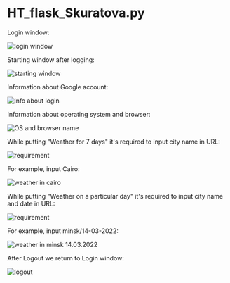# HT_flask_Skuratova.py

Login window:

![login window](https://user-images.githubusercontent.com/86873866/158577388-6c3fd639-3575-4192-878f-08f90ffee43d.png)

Starting window after logging:

![starting window](https://user-images.githubusercontent.com/86873866/158577805-66f3b5c0-543b-470e-8ac2-b234192170cb.png)

Information about Google account:

![info about login](https://user-images.githubusercontent.com/86873866/158578062-d145514f-8343-4289-8dcc-13fb53ecf072.png)

Information about operating system and browser:

![OS and browser name](https://user-images.githubusercontent.com/86873866/158578259-7df70486-d628-4d3a-ac20-7c7cf7d9cedf.png)

While putting "Weather for 7 days" it's required to input city name in URL:

![requirement](https://user-images.githubusercontent.com/86873866/158578535-fc7bf62d-17a8-4a71-b962-272708e4e430.png)

For example, input Cairo:

![weather in cairo](https://user-images.githubusercontent.com/86873866/158578724-f801effb-167d-4a7f-85ee-40ba20641c51.png)

While putting "Weather on a particular day" it's required to input city name and date in URL:

![requirement](https://user-images.githubusercontent.com/86873866/158578866-53d071b7-f299-4c9b-a477-76164ffdf524.png)

For example, input minsk/14-03-2022:

![weather in minsk 14.03.2022](https://user-images.githubusercontent.com/86873866/158579202-a0b8be27-50d6-4a68-9970-a2a7859d4fe5.png)

After Logout we return to Login window:

![logout](https://user-images.githubusercontent.com/86873866/158579466-174152fe-9d8e-484f-a40e-6cd48b30f4c3.png)
